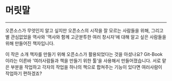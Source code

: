 # 머릿말

---

오픈소스가 무엇인지 알고 싶지만 오픈소스의 시작을 잘 모르는 사람들을 위해, 그리고 별 관심없었을 역사와 '역사와 함께 고군분투한 여러 창시자'에 대해 알고 싶은 사람들을 위해 만들어진 책자입니다.

이 작은 소개 책자를 만들기 위해 오픈소스가 활용되었다는 것을 아셨나요? Git-Book 이라는 이른바 '여러사람들과 책을 만들기 위한 툴'을 사용해서 만들어졌습니다. 서로 맡은 부분을 작업하고 각자의 작업을  하나의 책으로 합쳐주는 기능이 있다면 여러사람이 작업하기 편하겠죠?



